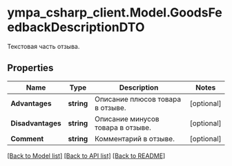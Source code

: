 # ympa_csharp_client.Model.GoodsFeedbackDescriptionDTO
Текстовая часть отзыва.

## Properties

Name | Type | Description | Notes
------------ | ------------- | ------------- | -------------
**Advantages** | **string** | Описание плюсов товара в отзыве. | [optional] 
**Disadvantages** | **string** | Описание минусов товара в отзыве. | [optional] 
**Comment** | **string** | Комментарий в отзыве. | [optional] 

[[Back to Model list]](../README.md#documentation-for-models) [[Back to API list]](../README.md#documentation-for-api-endpoints) [[Back to README]](../README.md)

